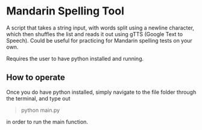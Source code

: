 # Mandarin Spelling Tool
A script that takes a string input, with words split using a newline character, which then shuffles the list and reads it out using gTTS (Google Text to Speech).
Could be useful for practicing for Mandarin spelling tests on your own.

Requires the user to have python installed and running.

## How to operate
  Once you do have python installed, simply navigate to the file folder through the terminal, and type out

  >python main.py

  in order to run the main function.
